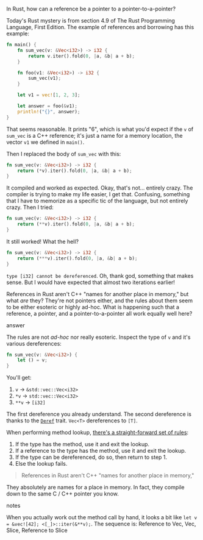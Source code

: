 In Rust, how can a reference be a pointer to a pointer-to-a-pointer?

Today's Rust mystery is from section 4.9 of The Rust Programming Language, First Edition. The example of references and borrowing has this example:

```rust
fn main() {
    fn sum_vec(v: &Vec<i32>) -> i32 {
        return v.iter().fold(0, |a, &b| a + b);
    }

    fn foo(v1: &Vec<i32>) -> i32 {
        sum_vec(v1);
    }

    let v1 = vec![1, 2, 3];

    let answer = foo(&v1);
    println!("{}", answer);
}
```

That seems reasonable. It prints "6", which is what you'd expect if the `v` of `sum_vec` is a C++ reference; it's just a name for a memory location, the vector `v1` we defined in `main()`.

Then I replaced the body of `sum_vec` with this:

```rust
fn sum_vec(v: &Vec<i32>) -> i32 {
    return (*v).iter().fold(0, |a, &b| a + b);
}
```

It compiled and worked as expected. Okay, that's not… entirely crazy. The compiler is trying to make my life easier, I get that. Confusing, something that I have to memorize as a specific tic of the language, but not entirely crazy. Then I tried:

```rust
fn sum_vec(v: &Vec<i32>) -> i32 {
    return (**v).iter().fold(0, |a, &b| a + b);
}
```

It still worked! What the hell?

```rust
fn sum_vec(v: &Vec<i32>) -> i32 {
    return (***v).iter().fold(0, |a, &b| a + b);
}
```

`type [i32] cannot be dereferenced`. Oh, thank god, something that makes sense. But I would have expected that almost two iterations earlier!

References in Rust aren't C++ "names for another place in memory," but what *are* they? They're not pointers either, and the rules about them seem to be either esoteric or highly ad-hoc. What is happening such that a reference, a pointer, and a pointer-to-a-pointer all work equally well here?

answer

The rules are not *ad-hoc* nor really esoteric. Inspect the type of `v` and it's various dereferences:

```rust
fn sum_vec(v: &Vec<i32>) {
    let () = v;
}
```

You'll get:

1. `v` -> `&std::vec::Vec<i32>`
2. `*v` -> `std::vec::Vec<i32>`
3. `**v` -> `[i32]`

The first dereference you already understand. The second dereference is thanks to the [`Deref`](https://doc.rust-lang.org/std/ops/trait.Deref.html) trait. `Vec<T>` dereferences to `[T]`.

When performing method lookup, [there's a straight-forward set of rules](https://stackoverflow.com/q/28519997/155423):

1. If the type has the method, use it and exit the lookup.
2. If a reference to the type has the method, use it and exit the lookup.
3. If the type can be dereferenced, do so, then return to step 1.
4. Else the lookup fails.

> References in Rust aren't C++ "names for another place in memory,"

They absolutely are names for a place in memory. In fact, they compile down to the same C / C++ pointer you know.

notes

When you actually work out the method call by hand, it looks a bit like `let v = &vec![42]; <[_]>::iter(&**v);`. The sequence is: Reference to Vec, Vec, Slice, Reference to Slice